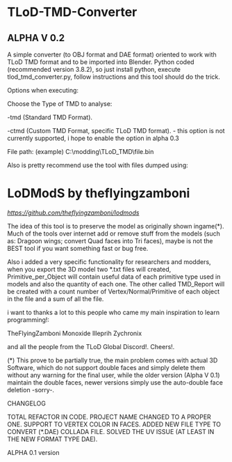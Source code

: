 # TLoD-TMD-Converter

## ALPHA V 0.2

A simple converter (to OBJ format and DAE format) oriented to work with TLoD TMD format and to be imported into Blender.
Python coded (recommended version 3.8.2), so just install python, execute tlod_tmd_converter.py, follow instructions and this tool should do the trick.

Options when executing:

Choose the Type of TMD to analyse:

-tmd (Standard TMD Format).

-ctmd (Custom TMD Format, specific TLoD TMD format). - this option is not currently supported, i hope to enable the option in alpha 0.3

File path: (example)
C:\modding\TLoD_TMD\file.bin

Also is pretty recommend use the tool with files dumped using:

# **LoDModS by theflyingzamboni**

*https://github.com/theflyingzamboni/lodmods*


The idea of this tool is to preserve the model as originally shown ingame(*). Much of the tools over internet add or remove stuff from the models (such as: Dragoon wings; convert Quad faces into Tri faces), maybe is not the BEST tool if you want something fast or bug free.

Also i added a very specific functionality for researchers and modders, when you export the 3D model two *.txt files will created, Primitive_per_Object will contain useful data of each primitive type used in models and also the quantity of each one. The other called TMD_Report will be created with a count number of Vertex/Normal/Primitive of each object in the file and a sum of all the file.


i want to thanks a lot to this people who came my main inspiration to learn programming!:

TheFlyingZamboni Monoxide Illeprih Zychronix

and all the people from the TLoD Global Discord!. Cheers!.

(*) This prove to be partially true, the main problem comes with actual 3D Software, which do not support double faces and simply delete them without any warning for the final user, while the older version (Alpha V 0.1) maintain the double faces, newer versions simply use the auto-double face deletion -sorry-. 

CHANGELOG

TOTAL REFACTOR IN CODE.
PROJECT NAME CHANGED TO A PROPER ONE.
SUPPORT TO VERTEX COLOR IN FACES.
ADDED NEW FILE TYPE TO CONVERT (*.DAE) COLLADA FILE.
SOLVED THE UV ISSUE (AT LEAST IN THE NEW FORMAT TYPE DAE).

ALPHA 0.1 version
